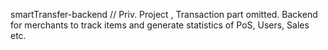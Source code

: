 smartTransfer-backend
// Priv. Project , Transaction part omitted. Backend for merchants to track items and generate statistics of PoS, Users, Sales etc.
